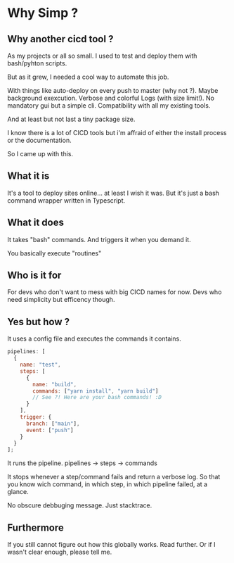 # Why Simp ?

## Why another cicd tool ?

As my projects or all so small.
I used to test and deploy them with bash/pyhton scripts.

But as it grew, I needed a cool way to automate this job.

With things like auto-deploy on every push to master (why not ?).
Maybe background exexcution.
Verbose and colorful Logs (with size limit!).
No mandatory gui but a simple cli.
Compatibility with all my existing tools.

And at least but not last a tiny package size.

I know there is a lot of CICD tools but i'm affraid of
either the install process or the documentation.

So I came up with this.

## What it is

It's a tool to deploy sites online...
at least I wish it was.
But it's just a bash command wrapper written in Typescript.

## What it does

It takes "bash" commands.
And triggers it when you demand it.

You basically execute "routines"

## Who is it for

For devs who don't want to mess with big CICD names for now.
Devs who need simplicity but efficency though.

## Yes but how ?

It uses a config file and executes the commands it contains.

```js
pipelines: [
  {
    name: "test",
    steps: [
      {
        name: "build",
        commands: ["yarn install", "yarn build"]
        // See ?! Here are your bash commands! :D
      }
    ],
    trigger: {
      branch: ["main"],
      event: ["push"]
    }
  }
];
```

It runs the pipeline.
pipelines -> steps -> commands

It stops whenever a step/command fails and return a verbose log.
So that you know wich command, in which step, in which pipeline failed, at a glance.

No obscure debbuging message. Just stacktrace.

## Furthermore

If you still cannot figure out how this globally works.
Read further.
Or if I wasn't clear enough, please tell me.
